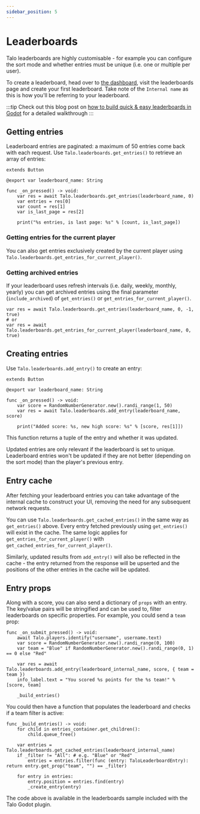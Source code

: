 ```yaml
---
sidebar_position: 5
---
```


# Leaderboards

Talo leaderboards are highly customisable - for example you can configure the sort mode and whether entries must be unique (i.e. one or multiple per user).

To create a leaderboard, head over to [the dashboard](https://dashboard.trytalo.com), visit the leaderboards page and create your first leaderboard. Take note of the `Internal name` as this is how you'll be referring to your leaderboard.

:::tip
Check out this blog post on [how to build quick & easy leaderboards in Godot](https://trytalo.com/blog/leaderboards-godot?utm_source=docs&utm_medium=tip) for a detailed walkthrough
:::

## Getting entries

Leaderboard entries are paginated: a maximum of 50 entries come back with each request. Use `Talo.leaderboards.get_entries()` to retrieve an array of entries:

```gdscript title="get_entries_button.gd"
extends Button

@export var leaderboard_name: String

func _on_pressed() -> void:
	var res = await Talo.leaderboards.get_entries(leaderboard_name, 0)
	var entries = res[0]
	var count = res[1]
	var is_last_page = res[2]

	print("%s entries, is last page: %s" % [count, is_last_page])
```

### Getting entries for the current player

You can also get entries exclusively created by the current player using `Talo.leaderboards.get_entries_for_current_player()`.

### Getting archived entries

If your leaderboard uses refresh intervals (i.e. daily, weekly, monthly, yearly) you can get archived entries using the final parameter (`include_archived`) of `get_entries()` or `get_entries_for_current_player()`.

```gdscript
var res = await Talo.leaderboards.get_entries(leaderboard_name, 0, -1, true)
# or
var res = await Talo.leaderboards.get_entries_for_current_player(leaderboard_name, 0, true)
```

## Creating entries

Use `Talo.leaderboards.add_entry()` to create an entry:

```gdscript title="add_entry_button.gd"
extends Button

@export var leaderboard_name: String

func _on_pressed() -> void:
	var score = RandomNumberGenerator.new().randi_range(1, 50)
	var res = await Talo.leaderboards.add_entry(leaderboard_name, score)

	print("Added score: %s, new high score: %s" % [score, res[1]])
```

This function returns a tuple of the entry and whether it was updated.

Updated entries are only relevant if the leaderboard is set to unique. Leaderboard entries won't be updated if they are not better (depending on the sort mode) than the player's previous entry.

## Entry cache

After fetching your leaderboard entries you can take advantage of the internal cache to construct your UI, removing the need for any subsequent network requests.

You can use `Talo.leaderboards.get_cached_entries()` in the same way as `get_entries()` above. Every entry fetched previously using `get_entries()` will exist in the cache. The same logic applies for `get_entries_for_current_player()` with `get_cached_entries_for_current_player()`.

Similarly, updated results from `add_entry()` will also be reflected in the cache - the entry returned from the response will be upserted and the positions of the other entries in the cache will be updated.

## Entry props

Along with a score, you can also send a dictionary of `props` with an entry. The key/value pairs will be stringified and can be used to, filter leaderboards on specific properties. For example, you could send a `team` prop:

```gdscript
func _on_submit_pressed() -> void:
	await Talo.players.identify("username", username.text)
	var score = RandomNumberGenerator.new().randi_range(0, 100)
	var team = "Blue" if RandomNumberGenerator.new().randi_range(0, 1) == 0 else "Red"

	var res = await Talo.leaderboards.add_entry(leaderboard_internal_name, score, { team = team })
	info_label.text = "You scored %s points for the %s team!" % [score, team]

	_build_entries()
```

You could then have a function that populates the leaderboard and checks if a team filter is active:

```gdscript
func _build_entries() -> void:
	for child in entries_container.get_children():
		child.queue_free()

	var entries = Talo.leaderboards.get_cached_entries(leaderboard_internal_name)
	if _filter != "All": # e.g. "Blue" or "Red"
		entries = entries.filter(func (entry: TaloLeaderboardEntry): return entry.get_prop("team", "") == _filter)

	for entry in entries:
		entry.position = entries.find(entry)
		_create_entry(entry)
```

The code above is available in the leaderboards sample included with the Talo Godot plugin.
